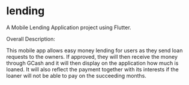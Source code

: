 # lending

A Mobile Lending Application project using Flutter.

Overall Description:

This mobile app allows easy money lending for users as they send loan requests to the owners.
If approved, they will then receive the money through GCash and it will then display on the application how much is loaned.
It will also reflect the payment together with its interests if the loaner will not be able to pay on the succeeding months.
